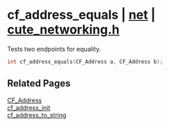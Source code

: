# cf_address_equals | [net](https://github.com/RandyGaul/cute_framework/blob/master/docs/net/README.md) | [cute_networking.h](https://github.com/RandyGaul/cute_framework/blob/master/include/cute_networking.h)

Tests two endpoints for equality.

```cpp
int cf_address_equals(CF_Address a, CF_Address b);
```

## Related Pages

[CF_Address](https://github.com/RandyGaul/cute_framework/blob/master/docs/net/cf_address.md)  
[cf_address_init](https://github.com/RandyGaul/cute_framework/blob/master/docs/net/cf_address_init.md)  
[cf_address_to_string](https://github.com/RandyGaul/cute_framework/blob/master/docs/net/cf_address_to_string.md)  
